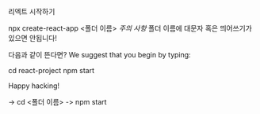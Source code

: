리엑트 시작하기


npx create-react-app <폴더 이름>
 *주의 사항*
 폴더 이름에 대문자 혹은 띄어쓰기가 있으면 안됩니다!


다음과 같이 뜬다면?
We suggest that you begin by typing:

  cd react-project
  npm start

Happy hacking!



-> cd <폴더 이름>
-> npm start


